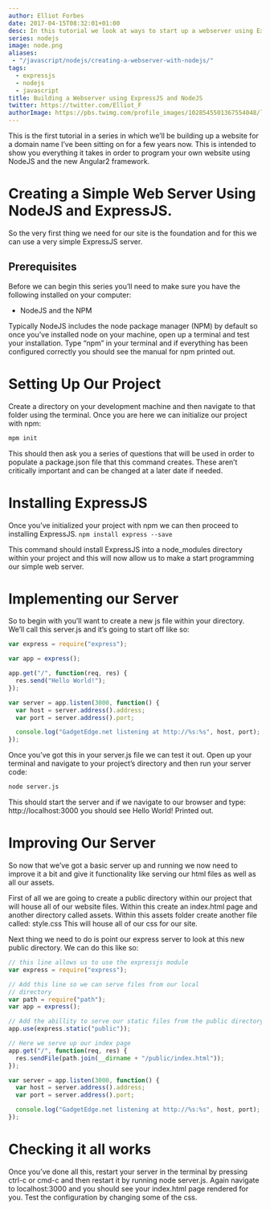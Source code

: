 ```yaml
---
author: Elliot Forbes
date: 2017-04-15T08:32:01+01:00
desc: In this tutorial we look at ways to start up a webserver using ExpressJS
series: nodejs
image: node.png
aliases:
 - "/javascript/nodejs/creating-a-webserver-with-nodejs/"
tags:
  - expressjs
  - nodejs
  - javascript
title: Building a Webserver using ExpressJS and NodeJS
twitter: https://twitter.com/Elliot_F
authorImage: https://pbs.twimg.com/profile_images/1028545501367554048/lzr43cQv_400x400.jpg
---
```


This is the first tutorial in a series in which we’ll be building up a website
for a domain name I’ve been sitting on for a few years now. This is intended to
show you everything it takes in order to program your own website using NodeJS
and the new Angular2 framework.

# Creating a Simple Web Server Using NodeJS and ExpressJS.

So the very first thing we need for our site is the foundation and for this we
can use a very simple ExpressJS server.

## Prerequisites

Before we can begin this series you’ll need to make sure you have the following
installed on your computer:

- NodeJS and the NPM

Typically NodeJS includes the node package manager (NPM) by default so once
you’ve installed node on your machine, open up a terminal and test your
installation. Type “npm” in your terminal and if everything has been configured
correctly you should see the manual for npm printed out.

# Setting Up Our Project

Create a directory on your development machine and then navigate to that folder
using the terminal. Once you are here we can initialize our project with npm:

```bash
mpm init
```

This should then ask you a series of questions that will be used in order to
populate a package.json file that this command creates. These aren’t critically
important and can be changed at a later date if needed.

# Installing ExpressJS

Once you’ve initialized your project with npm we can then proceed to installing
ExpressJS. `npm install express --save`

This command should install ExpressJS into a node_modules directory within your
project and this will now allow us to make a start programming our simple web
server.

# Implementing our Server

So to begin with you’ll want to create a new js file within your directory.
We’ll call this server.js and it’s going to start off like so:

```js
var express = require("express");

var app = express();

app.get("/", function(req, res) {
  res.send("Hello World!");
});

var server = app.listen(3000, function() {
  var host = server.address().address;
  var port = server.address().port;

  console.log("GadgetEdge.net listening at http://%s:%s", host, port);
});
```

Once you’ve got this in your server.js file we can test it out. Open up your
terminal and navigate to your project’s directory and then run your server code:

```bash
node server.js
```

This should start the server and if we navigate to our browser and type:
http://localhost:3000 you should see Hello World! Printed out.

# Improving Our Server

So now that we’ve got a basic server up and running we now need to improve it a
bit and give it functionality like serving our html files as well as all our
assets.

First of all we are going to create a public directory within our project that
will house all of our website files. Within this create an index.html page and
another directory called assets. Within this assets folder create another file
called: style.css This will house all of our css for our site.

Next thing we need to do is point our express server to look at this new public
directory. We can do this like so:

```js
// this line allows us to use the expressjs module
var express = require("express");

// Add this line so we can serve files from our local
// directory
var path = require("path");
var app = express();

// Add the abillity to serve our static files from the public directory
app.use(express.static("public"));

// Here we serve up our index page
app.get("/", function(req, res) {
  res.sendFile(path.join(__dirname + "/public/index.html"));
});

var server = app.listen(3000, function() {
  var host = server.address().address;
  var port = server.address().port;

  console.log("GadgetEdge.net listening at http://%s:%s", host, port);
});
```

# Checking it all works

Once you’ve done all this, restart your server in the terminal by pressing
ctrl-c or cmd-c and then restart it by running node server.js. Again navigate to
localhost:3000 and you should see your index.html page rendered for you. Test
the configuration by changing some of the css.
